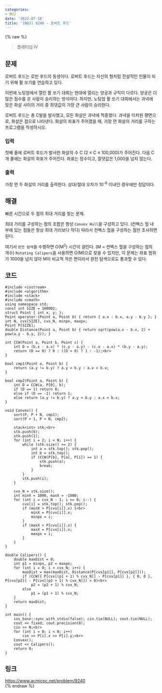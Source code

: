 ```yaml
---
categories:
- BOJ
date: '2022-07-18'
title: '[BOJ] 9240 - 로버트 후드'
---
```


{% raw %}
> 플래티넘 IV<br>

## 문제
로버트 후드는 로빈 후드의 동생이다. 로버트 후드는 자신의 형처럼 전설적인 인물이 되기 위해 활 쏘기를 연습하고 있다.

이번에 노팅엄에서 열린 활 쏘기 대회는 현대에 열리는 양궁과 규칙이 다르다. 양궁은 더 많은 점수를 쏜 사람이 승리하는 방식이다. 하지만, 노팅엄 활 쏘기 대회에서는 과녁에 맞은 화살 사이의 거리 중 최댓값이 가장 큰 사람이 승리한다.

로버트 후드는 총 C발을 발사했고, 모든 화살은 과녁에 적중했다. 과녁을 이차원 평면으로, 화살은 점으로 나타낸다. 화살의 좌표가 주어졌을 때, 가장 먼 화살의 거리를 구하는 프로그램을 작성하시오.

### 입력
첫째 줄에 로버트 후드가 발사한 화살의 수 C (2 ≤ C ≤ 100,000)가 주어진다. 다음 C개 줄에는 화살의 좌표가 주어진다. 좌표는 정수이고, 절댓값은 1,000을 넘지 않는다.

### 출력
가장 먼 두 화살의 거리를 출력한다. 상대/절대 오차가 10<sup>-6</sup>  이내인 경우에만 정답이다.<br>

## 해결
빠른 시간으로 두 점의 최대 거리를 찾는 문제.

최대 거리를 구성하는 점의 조합은 항상 `Convex Hull`을 구성하고 있다. (컨벡스 헐 내부에 있는 점들은 항상 최대 거리보다 작다) 따라서 컨벡스 헐을 구성하는 점만 조사하면 된다.

여기서 `완전 탐색`을 수행하면 O(M<sup>2</sup>) 시간이 걸린다. (M = 컨벡스 헐을 구성하는 점의 개수) `Rotating Calipers`을 사용하면 O(M)으로 찾을 수 있지만, 이 문제는 좌표 범위가 1000을 넘지 않아 M이 비교적 작은 편이라서 완전 탐색으로도 통과할 수 있다.

## 코드
```
#include <iostream>
#include <algorithm>
#include <stack>
#include <cmath>
using namespace std;
const int SIZE = 100002;
struct Point { int x, y; };
Point operator-(Point a, Point b) { return { a.x - b.x, a.y - b.y }; }
int N, cvx[SIZE], cvx_N, minpx, maxpx;
Point P[SIZE];
double Distance(Point a, Point b) { return sqrt(pow(a.x - b.x, 2) + pow(a.y - b.y, 2)); }

int CCW(Point a, Point b, Point c) {
	int D = (b.x - a.x) * (c.y - a.y) - (c.x - a.x) * (b.y - a.y);
	return (D == 0) ? 0 : ((D > 0) ? 1 : -1);<br>
}

bool cmp1(Point a, Point b) {
	return (a.y != b.y) ? a.y < b.y : a.x < b.x;
}

bool cmp2(Point a, Point b) {
	int D = CCW(a, P[0], b);
	if (D == 1) return 0;
	else if (D == -1) return 1;
	else return (a.y != b.y) ? a.y < b.y : a.x < b.x;
}

void Convex() {
	sort(P, P + N, cmp1);
	sort(P + 1, P + N, cmp2);

	stack<int> stk;<br>
	stk.push(0);
	stk.push(1);
	for (int i = 2; i < N; i++) {
		while (stk.size() >= 2) {
			int a = stk.top(); stk.pop();
			int b = stk.top();
			if (CCW(P[b], P[a], P[i]) == 1) {
				stk.push(a);
				break;
			}
		}
		stk.push(i);
	}

	cvx_N = stk.size();
	int minX = 1000, maxX = -1000;
	for (int i = cvx_N - 1; i >= 0; i--) {
		cvx[i] = stk.top(); stk.pop();
		if (minX > P[cvx[i]].x) {<br>
			minX = P[cvx[i]].x;
			minpx = i;
		}
		if (maxX < P[cvx[i]].x) {
			maxX = P[cvx[i]].x;
			maxpx = i;
		}
	}
}

double Calipers() {
	double maxDist = 0;
	int p1 = minpx, p2 = maxpx;
	for (int i = 0; i < cvx_N; i++) {
		maxDist = max(maxDist, Distance(P[cvx[p1]], P[cvx[p2]]));
		if (CCW({ P[cvx[(p1 + 1) % cvx_N]] - P[cvx[p1]] }, { 0, 0 }, P[cvx[p2]] - P[cvx[(p2 + 1) % cvx_N]]) > 0)<br>
			p2 = (p2 + 1) % cvx_N;
		else
			p1 = (p1 + 1) % cvx_N;
	}
	return maxDist;
}

int main() {
	ios_base::sync_with_stdio(false); cin.tie(NULL); cout.tie(NULL);
	cout << fixed; cout.precision(8);
	cin >> N;<br>
	for (int i = 0; i < N; i++)
		cin >> P[i].x >> P[i].y;<br>
	Convex();
	cout << Calipers();
	return 0;
}
```

## 링크
https://www.acmicpc.net/problem/9240<br>
{% endraw %}